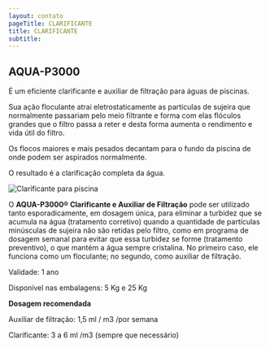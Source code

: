 ```yaml
---
layout: contato
pageTitle: CLARIFICANTE
title: CLARIFICANTE
subtitle: 
---
```

## **AQUA-P3000**

É um eficiente clarificante e auxiliar de filtração para águas de piscinas. 

Sua ação floculante atrai eletrostaticamente as partículas de sujeira que normalmente passariam pelo meio filtrante e forma com elas flóculos grandes que o filtro passa a reter e desta forma aumenta o rendimento e vida útil do filtro. 

Os flocos maiores e mais pesados decantam para o fundo da piscina de onde podem ser aspirados normalmente. 

O resultado é a clarificação completa da água. 


<img class="img-responsive pull-left" style="max-width: 50%;" src="../../website/images/piscina agua.jpg" alt="Clarificante para piscina">

O **AQUA-P3000® Clarificante e Auxiliar de Filtração** pode ser utilizado tanto esporadicamente, em dosagem única, para eliminar a turbidez que se acumula na água (tratamento corretivo) quando a quantidade de partículas minúsculas de sujeira não são retidas pelo filtro, como em programa de dosagem semanal para evitar que essa turbidez se forme (tratamento preventivo), o que mantém a água sempre cristalina. No primeiro caso, ele funciona como um floculante; no segundo, como auxiliar de filtração.

<p/>
Validade: 1 ano 

Disponível nas embalagens: 5 Kg e 25 Kg
<p/>

**Dosagem recomendada**

Auxiliar de filtração: 1,5 ml / m3 /por semana

Clarificante: 3 a 6 ml /m3 (sempre que necessário)


<p/>



